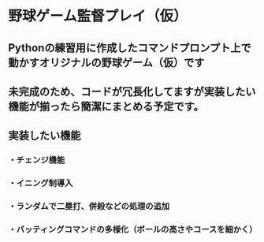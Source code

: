 # 野球ゲーム監督プレイ（仮）

## Pythonの練習用に作成したコマンドプロンプト上で動かすオリジナルの野球ゲーム（仮）です

## 未完成のため、コードが冗長化してますが実装したい機能が揃ったら簡潔にまとめる予定です。

## 実装したい機能
### ・チェンジ機能
### ・イニング制導入
### ・ランダムで二塁打、併殺などの処理の追加
### ・バッティングコマンドの多様化（ボールの高さやコースを細かく）

